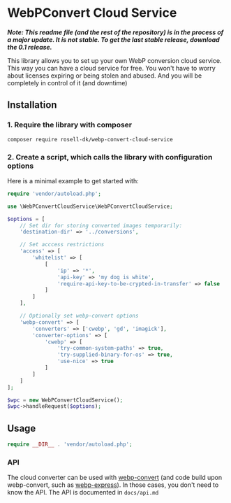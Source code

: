 # WebPConvert Cloud Service

***Note: This readme file (and the rest of the repository) is in the process of a major update. It is not stable. To get the last stable release, download the 0.1 release.***

This library allows you to set up your own WebP conversion cloud service. This way you can have a cloud service for free. You won't have to worry about licenses expiring or being stolen and abused. And you will be completely in control of it (and downtime)

## Installation

### 1. Require the library with composer
```text
composer require rosell-dk/webp-convert-cloud-service
```

### 2. Create a script, which calls the library with configuration options

Here is a minimal example to get started with:

```php
require 'vendor/autoload.php';

use \WebPConvertCloudService\WebPConvertCloudService;

$options = [
    // Set dir for storing converted images temporarily:
    'destination-dir' => '../conversions',

    // Set acccess restrictions
    'access' => [
        'whitelist' => [
            [
                'ip' => '*',
                'api-key' => 'my dog is white',
                'require-api-key-to-be-crypted-in-transfer' => false
            ]
        ]
    ],

    // Optionally set webp-convert options
    'webp-convert' => [
        'converters' => ['cwebp', 'gd', 'imagick'],
        'converter-options' => [
            'cwebp' => [
                'try-common-system-paths' => true,
                'try-supplied-binary-for-os' => true,
                'use-nice' => true
            ]
        ]
    ]
];

$wpc = new WebPConvertCloudService();
$wpc->handleRequest($options);

```

## Usage

```php
require __DIR__ . 'vendor/autoload.php';

```

### API
The cloud converter can be used with [webp-convert](https://github.com/rosell-dk/webp-convert/) (and code build upon webp-convert, such as [webp-express](https://github.com/rosell-dk/webp-express/)). In those cases, you don't need to know the API. The API is documented in `docs/api.md`
